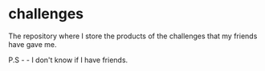# challenges
The repository where I store the products of the challenges that my friends have gave me.

P.S - - I don't know if I have friends.
